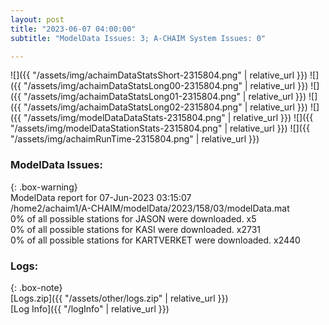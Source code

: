 ```yaml
---
layout: post
title: "2023-06-07 04:00:00"
subtitle: "ModelData Issues: 3; A-CHAIM System Issues: 0"

---
```


![]({{ "/assets/img/achaimDataStatsShort-2315804.png" | relative_url }})
![]({{ "/assets/img/achaimDataStatsLong00-2315804.png" | relative_url }})
![]({{ "/assets/img/achaimDataStatsLong01-2315804.png" | relative_url }})
![]({{ "/assets/img/achaimDataStatsLong02-2315804.png" | relative_url }})
![]({{ "/assets/img/modelDataDataStats-2315804.png" | relative_url }})
![]({{ "/assets/img/modelDataStationStats-2315804.png" | relative_url }})
![]({{ "/assets/img/achaimRunTime-2315804.png" | relative_url }})


### ModelData Issues:  
  
{: .box-warning}  
 ModelData report for 07-Jun-2023 03:15:07   
 /home2/achaim1/A-CHAIM/modelData/2023/158/03/modelData.mat   
 0% of all possible stations for JASON were downloaded. x5   
 0% of all possible stations for KASI were downloaded. x2731   
 0% of all possible stations for KARTVERKET were downloaded. x2440   
  


### Logs:  
  
{: .box-note}  
[Logs.zip]({{ "/assets/other/logs.zip" | relative_url }})  
[Log Info]({{ "/logInfo" | relative_url }})  
